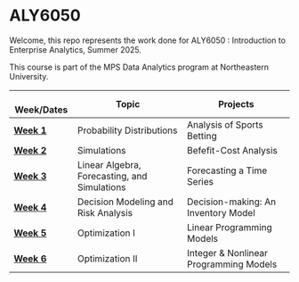 # ALY6050

Welcome, this repo represents the work done for ALY6050 : Introduction to Enterprise Analytics, Summer 2025.

This course is part of the MPS Data Analytics program at Northeastern University.

|   Week/Dates | Topic | Projects |
|------------------------|------------------------|------------------------|
| [**Week 1**]([Module%1/](https://github.com/jhackmeister/ALY6050/tree/main/Module%201)) | Probability Distributions | Analysis of Sports Betting | 
| [**Week 2**]([Module%2/](https://github.com/jhackmeister/ALY6050/tree/main/Module%202)) | Simulations | Befefit-Cost Analysis |
| [**Week 3**]([Module%3/](https://github.com/jhackmeister/ALY6050/tree/main/Module%203)) | Linear Algebra, Forecasting, and Simulations | Forecasting a Time Series |
| [**Week 4**]([Module%4/](https://github.com/jhackmeister/ALY6050/tree/main/Module%204)) | Decision Modeling and Risk Analysis | Decision-making: An Inventory Model |
| [**Week 5**]([Module%5/](https://github.com/jhackmeister/ALY6050/tree/main/Module%205)) | Optimization I | Linear Programming Models |
| [**Week 6**]([Module%6/](https://github.com/jhackmeister/ALY6050/tree/main/Module%206)) | Optimization II | Integer & Nonlinear Programming Models |
